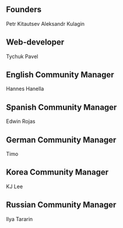 ## Founders
Petr Kitautsev
Aleksandr Kulagin

## Web-developer
Tychuk Pavel

## English Community Manager
Hannes Hanella

## Spanish Community Manager
Edwin Rojas

## German Community Manager
Timo

## Korea Community Manager
KJ Lee

## Russian Community Manager
Ilya Tararin
